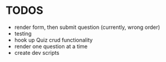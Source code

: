 # TODOS
- render form, then submit question (currently, wrong order)
- testing
- hook up Quiz crud functionality
- render one question at a time
- create dev scripts
